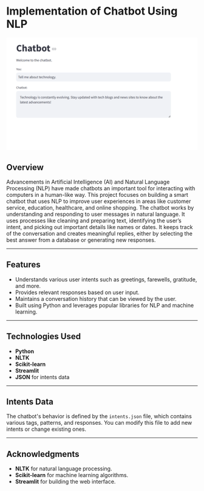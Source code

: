
# Implementation of Chatbot Using NLP

<img src="./Images/img1.png"/>

## Overview
Advancements in Artificial Intelligence (AI) and Natural Language Processing (NLP) have made chatbots an important tool for interacting with computers in a human-like way. This project focuses on building a smart chatbot that uses NLP to improve user experiences in areas like customer service, education, healthcare, and online shopping.
The chatbot works by understanding and responding to user messages in natural language. It uses processes like cleaning and preparing text, identifying the user’s intent, and picking out important details like names or dates. It keeps track of the conversation and creates meaningful replies, either by selecting the best answer from a database or generating new responses.


---

## Features
- Understands various user intents such as greetings, farewells, gratitude, and more.
- Provides relevant responses based on user input.
- Maintains a conversation history that can be viewed by the user.
- Built using Python and leverages popular libraries for NLP and machine learning.

---

## Technologies Used
- **Python**
- **NLTK**
- **Scikit-learn**
- **Streamlit**
- **JSON** for intents data

---

## Intents Data
The chatbot's behavior is defined by the `intents.json` file, which contains various tags, patterns, and responses. You can modify this file to add new intents or change existing ones.

---

## Acknowledgments
- **NLTK** for natural language processing.
- **Scikit-learn** for machine learning algorithms.
- **Streamlit** for building the web interface.
